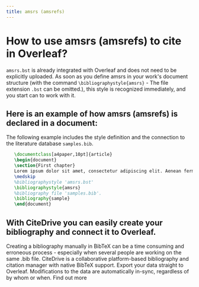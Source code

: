 ```yaml
---
title: amsrs (amsrefs)
---
```


# How to use amsrs (amsrefs) to cite in Overleaf? 
`amsrs.bst` is already integrated with Overleaf and does not need to be explicitly uploaded. As soon as you define amsrs in your work's document structure (with the command `\bibliographystyle{amsrs}` - The file extension `.bst` can be omitted.), this style is recognized immediately, and you start can to work with it.

## Here is an example of how amsrs (amsrefs) is declared in a document:
The following example includes the style definition and the connection to the literature database `samples.bib`.
```tex
   \documentclass[a4paper,10pt]{article}
   \begin{document}
   \section{First chapter}
   Lorem ipsum dolor sit amet, consectetur adipiscing elit. Aenean fermentum justo massa, ut maximus mauris sodales et. Aenean vel elit a erat rhoncus pharetra.
   \medskip
   %bibliographystyle 'amsrs.bst'
   \bibliographystyle{amsrs}
   %bibliography file 'samples.bib'.
   \bibliography{sample}
   \end{document}
```

## With CiteDrive you can easily create your bibliography and connect it to Overleaf. 
Creating a bibliography manually in BibTeX can be a time consuming and erroneous process - especially when several people are working on the same .bib file. CiteDrive is a collaborative platform-based bibliography and citation manager with native BibTeX support. Export your data straight to Overleaf. Modifications to the data are automatically in-sync, regardless of by whom or when. Find out more